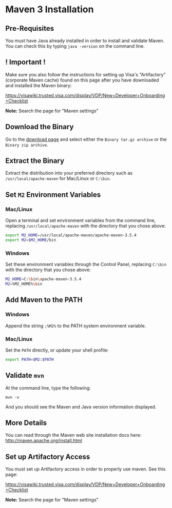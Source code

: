 # Maven 3 Installation

## Pre-Requisites

You must have Java already installed in order to install and validate Maven.
You can check this by typing `java -version` on the command line.

## ! Important !

Make sure you also follow the instructions for setting up Visa's "Artifactory" (corporate Maven cache) found on this page after you have downloaded and installed the Maven binary:

https://visawiki.trusted.visa.com/display/VDP/New+Developer+Onboarding+Checklist

**Note:** Search the page for "Maven settings"

## Download the Binary

Go to the [download page](http://maven.apache.org/download.cgi#Files) and select either the `Binary tar.gz archive` or the `Binary zip archive`.

## Extract the Binary

Extract the distribution into your preferred directory such as `/usr/local/apache-maven` for Mac/Linux or `C:\bin`.

## Set `M2` Environment Variables

### Mac/Linux

Open a terminal and set environment variables from the command line, replacing `/usr/local/apache-maven` with the directory that you chose above:

```bash
export M2_HOME=/usr/local/apache-maven/apache-maven-3.5.4
export M2=$M2_HOME/bin
```

### Windows

Set these environment variables through the Control Panel, replacing `C:\bin` with the directory that you chose above:

```bash
M2_HOME=C:\bin\apache-maven-3.5.4
M2=%M2_HOME%\bin
```
## Add Maven to the PATH

### Windows

Append the string `;%M2%` to the PATH system environment variable.

### Mac/Linux

Set the `PATH` directly, or update your shell profile:

```bash
export PATH=$M2:$PATH
```

## Validate `mvn`

At the command line, type the following:

```
mvn -v
```

And you should see the Maven and Java version information displayed.


## More Details

You can read through the Maven web site installation docs here: http://maven.apache.org/install.html

## Set up Artifactory Access

You must set up Artifactory access in order to properly use maven. See this page:

https://visawiki.trusted.visa.com/display/VDP/New+Developer+Onboarding+Checklist

**Note:** Search the page for "Maven settings"
